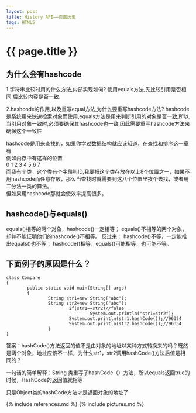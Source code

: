 ```yaml
---
layout: post
title: History API——页面历史
tags: HTML5
---
```


{{ page.title }}
================

为什么会有hashcode
------------------

1.字符串比较时用的什么方法,内部实现如何?
使用equals方法,先比较引用是否相同,后比较内容是否一致.
 
2.hashcode的作用,以及重写equal方法,为什么要重写hashcode方法?
hashcode是系统用来快速检索对象而使用,equals方法是用来判断引用的对象是否一致,所以,当引用对象一致时,必须要确保其hashcode也一致,因此需要重写hashcode方法来确保这个一致性

hashcode是用来查找的，如果你学过数据结构就应该知道，在查找和排序这一章有  
例如内存中有这样的位置  
0  1  2  3  4  5  6  7    
而我有个类，这个类有个字段叫ID,我要把这个类存放在以上8个位置之一，如果不用hashcode而任意存放，那么当查找时就需要到这八个位置里挨个去找，或者用二分法一类的算法。  
但如果用hashcode那就会使效率提高很多。 

hashcode()与equals()
--------------------

equals()相等的两个对象，hashcode()一定相等；
equals()不相等的两个对象，却并不能证明他们的hashcode()不相等。
反过来：
hashcode()不等，一定能推出equals()也不等；
hashcode()相等，equals()可能相等，也可能不等。

下面例子的原因是什么？
---------------------
	class Compare 
	{
	        public static void main(String[] args)
	        {
	                String str1=new String("abc");
	                String str2=new String("abc");
	                        if(str1==str2)//false
	                                System.out.println("str1=str2");
	                        System.out.println(str1.hashCode());//96354
	                        System.out.println(str2.hashCode());//96354
	                }
	}

答案：hashCode()方法返回的值不是由对象的地址以某种方式转换来的吗？既然是两个对象，地址应该不一样，为什么str1，str2调用hashCode()方法后值是相同的？


一句话的简单解释：String 类重写了hashCode（）方法，所以equals返回true的时候，HashCode的返回值就相等

只是Object类的hashCode方法才是返回对象的地址了


{% include references.md %}
{% include pictures.md %}
